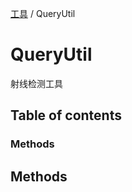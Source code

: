 [工具](../groups/工具.工具.md) / QueryUtil

# QueryUtil <Badge type="tip" text="Class" /> <Score text="QueryUtil" />

射线检测工具

## Table of contents

### Methods <Score text="Methods" /> 

## Methods
